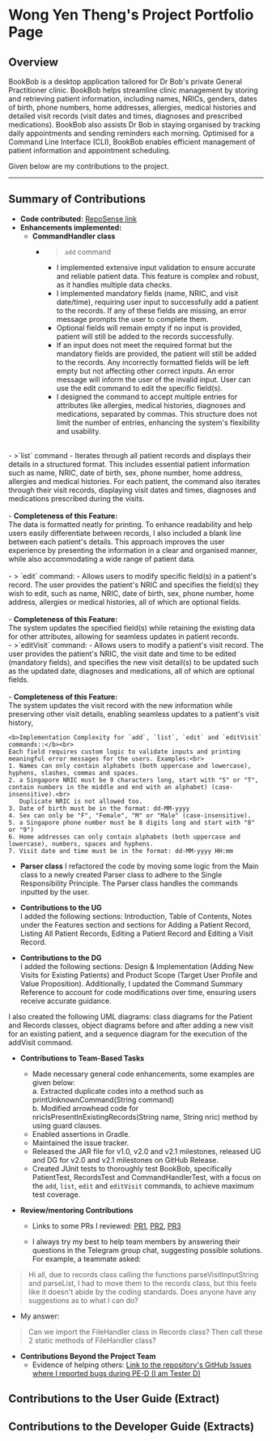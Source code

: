 # Wong Yen Theng's Project Portfolio Page

## Overview
BookBob is a desktop application tailored for Dr Bob's private General Practitioner clinic. BookBob helps
streamline clinic management by storing and retrieving patient information, including names, NRICs, genders, dates of
birth, phone numbers, home addresses, allergies, medical histories and detailed visit records (visit dates and times,
diagnoses and prescribed medications). BookBob also assists Dr Bob in staying organised by tracking daily appointments 
and sending reminders each morning. Optimised for a Command Line Interface (CLI), BookBob enables efficient management 
of patient information and appointment scheduling.

Given below are my contributions to the project.

---
## Summary of Contributions
- <b>Code contributed:</b> [RepoSense link](https://nus-cs2113-ay2425s1.github.io/tp-dashboard/?search=yentheng0110&breakdown=true&sort=groupTitle%20dsc&sortWithin=title&since=2024-09-20&timeframe=commit&mergegroup=&groupSelect=groupByRepos&checkedFileTypes=docs~functional-code~test-code~other)
- <b>Enhancements implemented:</b>
  - <b>CommandHandler class</b><br>
    - >`add` command
      - I implemented extensive input validation to ensure accurate and reliable patient data. This feature is 
complex and robust, as it handles multiple data checks. 
      - I implemented mandatory fields (name, NRIC, and visit date/time), requiring user input to successfully add a patient 
   to the records. If any of these fields are missing, an error message prompts the user to complete them.
      - Optional fields will remain empty if no input is provided, patient will still be added to the records successfully. 
      - If an input does not meet the required format but the mandatory fields are provided, the patient will still be
      added to the records. Any incorrectly formatted fields will be left empty but not affecting other correct inputs.
      An error message will inform the user of the invalid input. User can use the edit command to edit the specific field(s).
      - I designed the command to accept multiple entries for attributes like allergies, medical histories, diagnoses and 
medications, separated by commas. This structure does not limit the number of entries, enhancing the system's flexibility and usability.<br>
<br>
    - >`list` command
      - Iterates through all patient records and displays their details in a structured format. This includes essential 
      patient information such as name, NRIC, date of birth, sex, phone number, home address, allergies and medical 
      histories. For each patient, the command also iterates through their visit records, displaying visit dates and 
      times, diagnoses and medications prescribed during the visits.<br>
      <br>
      - <b>Completeness of this Feature:</b><br>
      The data is formatted neatly for printing. To enhance readability and help users easily differentiate between 
      records, I also included a blank line between each patient's details. This approach improves the user experience by presenting 
      the information in a clear and organised manner, while also accommodating a wide range of patient data.<br>
      <br>
    - > `edit` command: 
      - Allows users to modify specific field(s) in a patient's record. The user provides the patient's NRIC and 
      specifies the field(s) they wish to edit, such as name, NRIC, date of birth, sex, phone number, home address, 
      allergies or medical histories, all of which are optional fields.<br>
       <br>
      - <b>Completeness of this Feature:</b><br>
      The system updates the specified field(s) while retaining the existing data for other attributes, allowing for 
      seamless updates in patient records. 
     <br>
    - >`editVisit` command: 
      - Allows users to modify a patient's visit record. The user provides the patient's NRIC, the visit date and time
      to be edited (mandatory fields), and specifies the new visit detail(s) to be updated such as the updated date, 
      diagnoses and medications, all of which are optional fields.<br>
      <br>
      - <b>Completeness of this Feature:</b><br>
      The system updates the visit record with the new information while preserving other visit details, enabling 
      seamless updates to a patient's visit history, 

    <b>Implementation Complexity for `add`, `list`, `edit` and `editVisit` commands::</b><br>
    Each field requires custom logic to validate inputs and printing meaningful error messages for the users. Examples:<br>
    1. Names can only contain alphabets (both uppercase and lowercase), hyphens, slashes, commas and spaces.
    2. a Singapore NRIC must be 9 characters long, start with "S" or "T", contain numbers in the middle and end with an alphabet) (case-insensitive).<br>
       Duplicate NRIC is not allowed too.
    3. Date of birth must be in the format: dd-MM-yyyy 
    4. Sex can only be "F", "Female", "M" or "Male" (case-insensitive).
    5. a Singapore phone number must be 8 digits long and start with "8" or "9")
    6. Home addresses can only contain alphabets (both uppercase and lowercase), numbers, spaces and hyphens. 
    7. Visit date and time must be in the format: dd-MM-yyyy HH:mm
  
  - <b>Parser class</b>
I refactored the code by moving some logic from the Main class to a newly created Parser class to adhere to the Single
Responsibility Principle. The Parser class handles the commands inputted by the user.

- <b>Contributions to the UG</b><br>
I added the following sections: Introduction, Table of Contents, Notes under the Features section and sections for
Adding a Patient Record, Listing All Patient Records, Editing a Patient Record and Editing a Visit Record.

- <b>Contributions to the DG</b><br>
I added the following sections: Design & Implementation (Adding New Visits for Existing Patients) and Product Scope 
(Target User Profile and Value Proposition). Additionally, I updated the Command Summary Reference to account for code 
modifications over time, ensuring users receive accurate guidance.

I also created the following UML diagrams: class diagrams for the Patient and Records classes, object diagrams before 
and after adding a new visit for an existing patient, and a sequence diagram for the execution of the addVisit command.

- <b>Contributions to Team-Based Tasks</b>
   - Made necessary general code enhancements, some examples are given below:<br>
a. Extracted duplicate codes into a method such as printUnknownCommand(String command)<br>
b. Modified arrowhead code for nricIsPresentInExistingRecords(String name, String nric) method by using guard clauses.
   - Enabled assertions in Gradle. 
   - Maintained the issue tracker. 
   - Released the JAR file for v1.0, v2.0 and v2.1 milestones, released UG and DG for v2.0 and v2.1 milestones on GitHub Release.
   - Created JUnit tests to thoroughly test BookBob, specifically PatientTest, RecordsTest and CommandHandlerTest, with a 
focus on the `add`, `list`, `edit` and `editVisit` commands, to achieve maximum test coverage.<br>

- <b>Review/mentoring Contributions</b>
  - Links to some PRs I reviewed: [PR1](https://github.com/AY2425S1-CS2113-T10-2/tp/pull/138), 
  [PR2](https://github.com/AY2425S1-CS2113-T10-2/tp/pull/153),
  [PR3](https://github.com/AY2425S1-CS2113-T10-2/tp/pull/186)

  - I always try my best to help team members by answering their questions in the Telegram group chat, suggesting possible 
  solutions. For example, a teammate asked: 
> Hi all, due to records class calling the functions parseVisitInputString and parseList, I had to move them to the 
> records class, but this feels like it doesn't abide by the coding standards. Does anyone have any suggestions as to what I can do?

  - My answer:
> Can we import the FileHandler class in Records class? Then call these 2 static methods of FileHandler class?

- <b>Contributions Beyond the Project Team</b>
  - Evidence of helping others: [Link to the repository's GitHub Issues where I reported bugs during PE-D (I am Tester D)](https://github.com/AY2425S1-CS2113-T11-4/tp/issues?q=is%3Aopen+is%3Aissue)
  
## Contributions to the User Guide (Extract)

## Contributions to the Developer Guide (Extracts)
